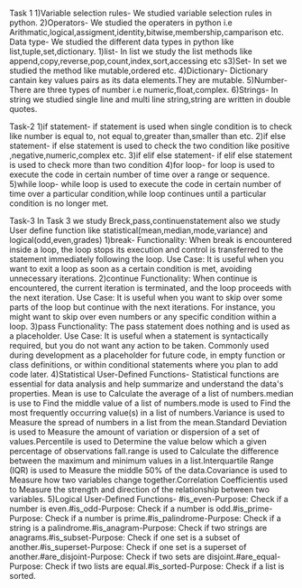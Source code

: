 Task 1
1)Variable selection rules-
We studied variable selection rules in python.
2)Operators-
We studied the operaters in python i.e Arithmatic,logical,assigment,identity,bitwise,membership,camparison etc.
Data type-
We studied the different data types in python like list,tuple,set,dictionary.
1)list-
In list we study the list methods like append,copy,reverse,pop,count,index,sort,accessing etc
s3)Set-
In set we studied the method like mutable,ordered etc.
4)Dictionary-
Dictionary cantain key values pairs as its data elements.They are mutable.
5)Number-
There are three types of number i.e numeric,float,complex.
6)Strings-
In string we studied single line and multi line string,string are written in double quotes.

Task-2
1)if statement-
if statement is used when single condition is to check like number is equal to, not equal to,greater than,smaller than etc.
2)if else statement-
if else statement is used to check the two condition like positive ,negative,numeric,complex etc.
3)if elif else statement-
if elif else statement is used to check more than two condition
4)for loop-
for loop is used to execute the code in certain number of time over a range or sequence.
5)while loop-
while loop is used to execute the code in certain number of time over a particular condition,while loop continues until a particular condition is no longer met.

Task-3
In Task 3 we study Breck,pass,continuenstatement also we study User define function like statistical(mean,median,mode,variance) and logical(odd,even,grades)
1)break-
Functionality: When break is encountered inside a loop, the loop stops its execution and control is transferred to the statement immediately following the loop.
Use Case: It is useful when you want to exit a loop as soon as a certain condition is met, avoiding unnecessary iterations.
2)continue
Functionality: When continue is encountered, the current iteration is terminated, and the loop proceeds with the next iteration.
Use Case: It is useful when you want to skip over some parts of the loop but continue with the next iterations. For instance, you might want to skip over even 
numbers or any specific condition within a loop.
3)pass
Functionality: The pass statement does nothing and is used as a placeholder.
Use Case: It is useful when a statement is syntactically required, but you do not want any action to be taken. Commonly used during development as a placeholder for future code, 
in empty function or class definitions, or within conditional statements where you plan to add code later.
4)Statistical User-Defined Functions-
Statistical functions are essential for data analysis and help summarize and understand the data's properties.
Mean is use to Calculate the average of a list of numbers.median is use to Find the middle value of a list of numbers.mode is used to Find the most frequently occurring value(s) 
in a list of numbers.Variance is used to Measure the spread of numbers in a list from the mean.Standard Deviation is used to Measure the amount of variation or dispersion of a set 
of values.Percentile is used to Determine the value below which a given percentage of observations fall.range is used to Calculate the difference between the maximum and minimum 
values in a list.Interquartile Range (IQR) is used to Measure the middle 50% of the data.Covariance is used to Measure how two variables change together.Correlation Coefficientis used to Measure the strength and direction of the relationship between two variables.
5)Logical User-Defined Functions-
#is_even-Purpose: Check if a number is even.#is_odd-Purpose: Check if a number is odd.#is_prime-Purpose: Check if a number is prime.#is_palindrome-Purpose: Check if a string is a palindrome.#is_anagram-Purpose: Check if two strings are anagrams.#is_subset-Purpose: Check if one set is a subset of another.#is_superset-Purpose: Check if one set is a superset of another.#are_disjoint-Purpose: Check if two sets are disjoint.#are_equal-Purpose: Check if two lists are equal.#is_sorted-Purpose: Check if a list is sorted.





